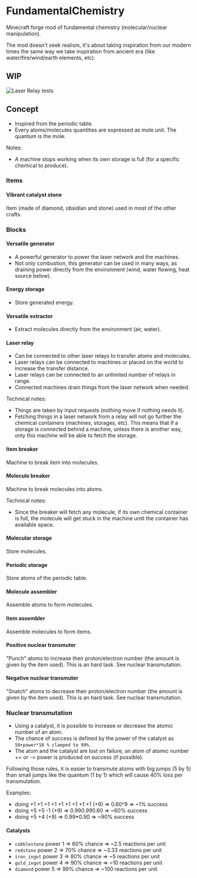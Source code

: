 # FundamentalChemistry
Minecraft forge mod of fundamental chemistry (molecular/nuclear manipulation).

The mod doesn't seek realism, it's about taking inspiration from our modern times the same way we take inspiration from ancient era (like water/fire/wind/earth elements, etc).

## WIP 

![Laser Relay tests](https://i.imgur.com/WicW5if.jpg)

## Concept

* Inspired from the periodic table.
* Every atoms/molecules quantities are expressed as mole unit. The quantum is the mole.

Notes:

* A machine stops working when its own storage is full (for a specific chemical to produce).

### Items

#### Vibrant catalyst stone

Item (made of diamond, obsidian and stone) used in most of the other crafts.

### Blocks

#### Versatile generator

* A powerful generator to power the laser network and the machines.
* Not only combustion, this generator can be used in many ways, as draining power directly from the environment (wind, water flowing, heat source below).

#### Energy storage

* Store generated energy.

#### Versatile extractor

* Extract molecules directly from the environment (air, water).

#### Laser relay

* Can be connected to other laser relays to transfer atoms and molecules.
* Laser relays can be connected to machines or placed on the world to increase the transfer distance.
* Laser relays can be connected to an unlimited number of relays in range.
* Connected machines drain things from the laser network when needed.

Technical notes:

* Things are taken by input requests (nothing move if nothing needs it).
* Fetching things in a laser network from a relay will not go further the chemical containers (machines, storages, etc). This means that if a storage is connected behind a machine, unless there is another way, only this machine will be able to fetch the storage.

#### Item breaker

Machine to break item into molecules.

#### Molecule breaker

Machine to break molecules into atoms.

Technical notes:

* Since the breaker will fetch any molecule, if its own chemical container is full, the molecule will get stuck in the machine until the container has available space.

#### Molecular storage

Store molecules.

#### Periodic storage

Store atoms of the periodic table.

#### Molecule assembler

Assemble atoms to form molecules.

#### Item assembler

Assemble molecules to form items.

#### Positive nuclear transmuter

"Punch" atoms to increase their proton/electron number (the amount is given by the item used).
This is an hard task. See nuclear transmutation.

#### Negative nuclear transmuter

"Snatch" atoms to decrease their proton/electron number (the amount is given by the item used).
This is an hard task. See nuclear transmutation.

### Nuclear transmutation

* Using a catalyst, it is possible to increase or decrease the atomic number of an atom.
* The chance of success is defined by the power of the catalyst as `50+power*10 % clamped to 99%`.
* The atom and the catalyst are lost on failure, an atom of atomic number += or -= power is produced on success (if possible).

Following those rules, it is easier to transmute atoms with big jumps (5 by 5) than small jumps like the quantum (1 by 1) which will cause 40% loss per transmutation.

Examples: 
* doing +1 +1 +1 +1 +1 +1 +1 +1 +1 (+9) => 0.60^9 => ~1% success
* doing +5 +5 -1 (+9) => 0.99*0.99*0.60 => ~60% success
* doing +5 +4 (+9) => 0.99*0.90 => ~90% success

#### Catalysts

* `cobblestone` power 1 => 60% chance => ~2.5 reactions per unit
* `redstone` power 2 => 70% chance => ~3.33 reactions per unit
* `iron_ingot` power 3 => 80% chance => ~5 reactions per unit
* `gold_ingot` power 4 => 90% chance => ~10 reactions per unit
* `diamond` power 5 => 99% chance => ~100 reactions per unit

